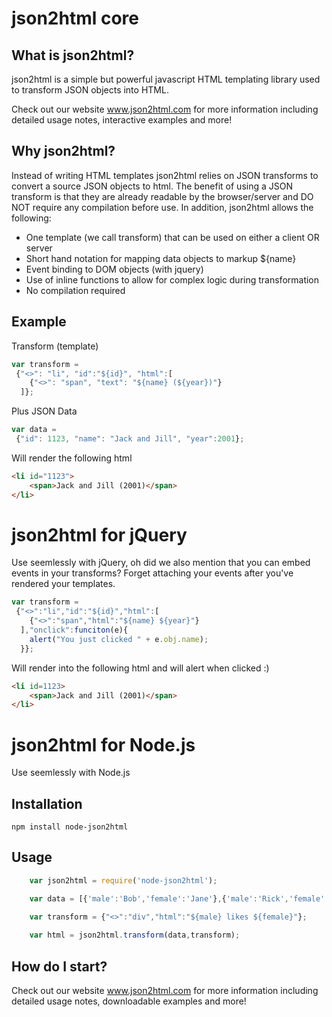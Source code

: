json2html core
=========

What is json2html?
------------------
json2html is a simple but powerful javascript HTML templating library used to transform JSON objects into HTML. 

Check out our website <a href='http://www.json2html.com'>www.json2html.com</a> for more information including detailed usage notes, interactive examples and more!

Why json2html?
--------------
Instead of writing HTML templates json2html relies on JSON transforms to convert a source JSON objects to html.  The benefit of using a JSON transform is that they are already readable by the browser/server and DO NOT require any compilation before use.   In addition, json2html allows the following:

+	One template (we call transform) that can be used on either a client OR server
+	Short hand notation for mapping data objects to markup ${name}
+	Event binding to DOM objects (with jquery)
+	Use of inline functions to allow for complex logic during transformation 
+	No compilation required

Example
--------------
Transform (template)
```javascript
var transform = 
 {"<>": "li", "id":"${id}", "html":[
	{"<>": "span", "text": "${name} (${year})"}
  ]};		
```
Plus JSON Data
```javascript
var data = 
 {"id": 1123, "name": "Jack and Jill", "year":2001};		
```

Will render the following html

```html
<li id="1123">
	<span>Jack and Jill (2001)</span>
</li>	
```

json2html for jQuery
=========
Use seemlessly with jQuery, oh did we also mention that you can embed events in your transforms?  Forget attaching your events after you've rendered your templates.

```javascript
var transform = 
 {"<>":"li","id":"${id}","html":[
	{"<>":"span","html":"${name} ${year}"}
  ],"onclick":funciton(e){
	alert("You just clicked " + e.obj.name);
  }};		
```
Will render into the following html and will alert when clicked :)

```html
<li id=1123>
	<span>Jack and Jill (2001)</span>
</li>	
```

json2html for Node.js
=========
Use seemlessly with Node.js

Installation
------------

	npm install node-json2html


Usage
-----
```javascript
	var json2html = require('node-json2html');

	var data = [{'male':'Bob','female':'Jane'},{'male':'Rick','female':'Ann'}];

	var transform = {"<>":"div","html":"${male} likes ${female}"};
        
	var html = json2html.transform(data,transform);
```

How do I start?
--------------
Check out our website <a href='http://www.json2html.com'>www.json2html.com</a> for more information including detailed usage notes, downloadable examples and more!


